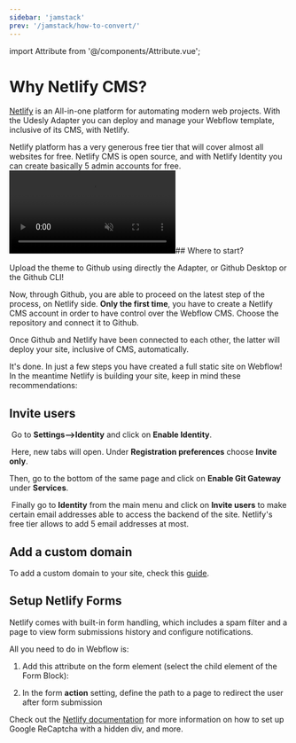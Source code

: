```yaml
---
sidebar: 'jamstack'
prev: '/jamstack/how-to-convert/'
---
```


import Attribute from '@/components/Attribute.vue';

# Why Netlify CMS?

[Netlify](https://www.netlify.com/) is an All-in-one platform for automating modern web projects. With the Udesly Adapter you can deploy and manage your Webflow template, inclusive of its CMS, with Netlify.
​
<div align="center">
  <g-image src="/assets/images/jamstack-structure.png" />
</div>
​
Netlify platform has a very generous free tier that will cover almost all websites for free. Netlify CMS is open source, and with Netlify Identity you can create basically 5 admin accounts for free.

<video autoplay="" muted="" playsinline="true" loop="">
 <source src="/assets/video/deploy.mp4">
</video>
​
## Where to start?

Upload the theme to Github using directly the Adapter, or Github Desktop or the Github CLI!

Now, through Github, you are able to proceed on the latest step of the process, on Netlify side. 
**Only the first time**, you have to create a Netlify CMS account in order to have control over the Webflow CMS. Choose the repository and connect it to Github.
​
<div align="center">
  <g-image src="~/assets/images/netlify-github.png" />
</div>

Once Github and Netlify have been connected to each other, the latter will deploy your site, inclusive of CMS, automatically.
​
<div align="center">
  <g-image src="~/assets/images/netlify-deploy.png" />
</div>

It's done. In just a few steps you have created a full static site on Webflow!
​
In the meantime Netlify is building your site, keep in mind these recommendations:

## Invite users
​
Go to **Settings-->Identity** and click on **Enable Identity**.
​
<div align="center">
  <g-image src="~/assets/images/netlify-identity.png" />
</div>

​
Here, new tabs will open. Under **Registration preferences** choose **Invite only**.
​
<div align="center">
  <g-image src="~/assets/images/netlify-registration.png" />
</div>

Then, go to the bottom of the same page and click on **Enable Git Gateway** under **Services**.
​
<div align="center">
  <g-image src="~/assets/images/netlify-git-gateway.png" />
</div>

​
Finally go to **Identity** from the main menu and click on **Invite users** to make certain email addresses able to access the backend of the site. Netlify's free tier allows to add 5 email addresses at most.
​
<div align="center">
  <g-image src="~/assets/images/netlify-invite.png" />
</div>

## Add a custom domain

To add a custom domain to your site, check this [guide](https://docs.netlify.com/domains-https/custom-domains/#assign-a-domain-to-a-site).

## Setup Netlify Forms

Netlify comes with built-in form handling, which includes a spam filter and a page to view form submissions history and configure notifications.

All you need to do in Webflow is:

1. Add this attribute on the form element (select the child element of the Form Block):
<Attribute name="data-netlify" value="true" />

2. In the form **action** setting, define the path to a page to redirect the user after form submission

<div align="center">
  <g-image src="~/assets/images/netlify-forms-webflow.png" />
</div>

Check out the [Netlify documentation](https://docs.netlify.com/forms/setup/) for more information on how to set up Google ReCaptcha with a hidden div, and more.